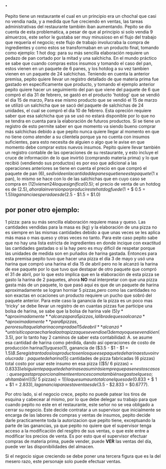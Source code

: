 ## .
Pepito tiene un restaurante el cual en un principio era un chochal que casi no vendia nada, y a medida que fue creciendo en ventas, las tareas administrativas del restaurante también iban aumentando. Pepito se dio cuenta de esta problematica, a pesar de que al principio si solo vendia 9 almuerzos, este señor le gustaba ser muy minusioso en el flujo del trabajo que requería el negocio; este flujo de trabajo involucraba la compra de ingredientes y como estos se transformaban en un producto final, tomando como ejemplo:
 1 hot dog: para su más sencilla elaboración requiere un pedazo de pan cortado por la mitad y una salchicha.
 En el mundo práctico se sabe que cuando compras estos insumos y tomando el caso del pan, estos vienen en un paquete de 6 panes, y los hotdog a su vez tambien vienen en un paquete de 24 salchichas.
 Teniendo en cuenta la anterior premisa, pepito quiere llevar un registro detallado de que materia prima fue gastado en específicamente que producto, y tomando el ejemplo anterior pepito quiere hacer un seguimiento del pan que viene del paquete de 6 que compró el dia 31 de febrero, se gastó en el producto 'hotdog' que se vendió el dia 15 de marzo, Para ese mismo producto que se vendió el 15 de marzo se utilizó un salchicha que se sacó del paquete de salchichas de 24 unidades, el cual se compró el dia 10 de febrero.
 Esta opreción requiere saber que esa salchicha que ya se usó no estará disponible por lo que no se tendra en cuenta para la elaboración de futuros productos. Si se tiene un registro de esto permite saber en que momento va siendo bueno comprar más salchichas debido a que pepito nunca quiere llegar al momento en que no tiene como atender a su clientela porque ya no cuenta con insumos suficientes, para esto necesita de alguien o algo que le avise en que momento debe comprar estos nuevos insumos.
    Pepito quiere llevar también un registro contable de las operaciones de su restaurante, y esto incluye el cruce de información de lo que invirtió (comprando materia prima) y lo que recibió (vendiendo sus productos) es por eso que adicional a las operaciones anteriores se tiene en cuenta el precio en que compró el paquete de pan ($6), se divide en la cantidad de panes que tiene este paquete ($1 x pan), lo mismo se hace con lo de las salchichas que en cuyo caso se compra en ($12) vienen 24 lo que significa ($0.5); el precio de venta de un hotdog es de ($2.5), ahora la inversion por producir este hotdog fue de ($1 + $ 0.5 = $1.5) la ganancia esperada es de ($2.5 - $1.5 = $1.0)

## por poner otro ejemplo:
 1 pizza:  para su más sencilla elaboración requiere masa y queso.
  Las cantidades vendidas para la masa es (kg) y la elaboración de una pizza no es siempre en las mismas cantidades debido a que unas veces se les aplica más masa o mas queso y otras veces no tanto. Para este caso pepito sabe que no hay una lista estricta de ingredientes en donde incique con exactitud las cantidades gastadas o si la hay pero es muy dificil de respetar porque las unidades de medida son en puñados de harina gastada.
  Entonces para esta premisa pepito tuvo que hacer una pizza el día 3 de mayo y usó una harina que compró una harina el dia 15 de abril pero no le alcanzó la harina de ese paquete por lo que tuvo que destapar de otro paquete que compró el 31 de abril, por lo que esto implica que en la elaboración de esta pizza se gasto la harina de 2 paquetes, ahora **NO** mal interpretar con que una pizza gasta más de un paquete, lo que pasó aqui es que de un paquete de harina aproximadamente se logran horniar 5 pizzas,pero como las cantidades no son exactas en ocaciones un producto requiere un pucho que sobró del paquete anterior.
    Para este caso la ganancia de la pizza es un poco mas 'tricky' se debe llevar un registro de en cuantas pizzas fue participe una bolsa de harina, se sabe que la bolsa de harina vale ($5) y **aproximadamente** alcanza para 5 pizzas , la libra de queso alcanza **aproximadamente** para 6 pizzas, pero resulta que la harina comprada el 15 de abril **alcanzó** un trisitico para echarle a la otra pizza que se vendio el 3 de mayo que se vendió en ($3.5), por lo tanto hay 2 caminos de saber esta contabilidad:
    A. se asume esa cantidad de harina como pérdida, dando así operaciones de costo de producción harina($1) y queso ($1), ganancia de ($3.5 - $1 - $1 = $1.5 )
    B.  Se registran todos los productos en los que ese paquete de harina estuvo involucrada: paquete de harina ($5) cantidades de pizza fabricadas (6 pizzas) total costo por usar este insumo en esa pizza  (($5/ 6 pizzas) = $0.8333) el siguiente paquete de harina se asumirá siempre que pasen estos casos: que se gasta proporcionalmente entonces como también se gasto el queso; ahí también ((($5/ 5 pizzas) = $1)) lo que suma un total con el queso de ($0.833 + $ 1 + $1 = $2.833), la ganancia para esta venta es de ($3.5 - $2.833 = $0.6777).

Por otro lado, si el negocio crece, pepito no puede patear los tiros de esquina y cabecear al mismo, por lo que debe delegar su trabajo para que cuando pepito no este en el restaurante, este señor no se vea obligado a cerrar su negocio. Este decide contratar a un supervisor que inicialmente se encarga de las labores de compras y ventas de insumos, pepito decide darle practicamente toda la autorizacion que pepito tiene, exceptuando la parte de las ganancias, ya que pepito no quiere que el supervisor tenga acceso a la modificación del resgitro de sus ventas, o que este entre a modificar los precios de venta.
Es por esto que el supervisor efectuar compras de materia prima, puede vender, puede **VER** las ventas del día, puede ver las disponibilidades del almacen.

Si el negocio sigue creciendo se debe poner una tercera figura que es la del mesero razo, este personaje solo puede efectuar ventas.